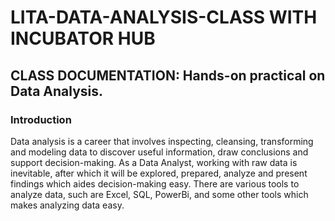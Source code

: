 # LITA-DATA-ANALYSIS-CLASS WITH INCUBATOR HUB

## CLASS DOCUMENTATION: Hands-on practical on Data Analysis.

### Introduction
Data analysis is a career that involves inspecting, cleansing, transforming and modeling data to discover useful information, draw conclusions and support decision-making. 
As a Data Analyst, working with raw data is inevitable, after which it will be explored, prepared, analyze and present findings which aides decision-making easy. 
There are various tools to analyze data, such are Excel, SQL, PowerBi, and some other tools which makes analyzing data easy.
